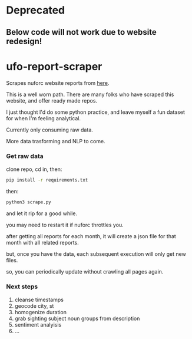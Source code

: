 # Deprecated
## Below code will not work due to website redesign!

# ufo-report-scraper

Scrapes nuforc website reports from [here](http://www.nuforc.org/webreports/ndxevent.html).

This is a well worn path. There are many folks who have scraped this website, and offer ready made repos.

I just thought I'd do some python practice, and leave myself a fun dataset for when I'm feeling analytical.

Currently only consuming raw data.

More data trasforming and NLP to come.


### Get raw data

clone repo, cd in, then:

```bash
pip install -r requirements.txt
```

then:
```bash
python3 scrape.py
```
and let it rip for a good while.

you may need to restart it if nuforc throttles you.

after getting all reports for each month, it will create a json file for that month with all related reports.

but, once you have the data, each subsequent execution will only get new files.

so, you can periodically update without crawling all pages again.


### Next steps

1) cleanse timestamps
2) geocode city, st
3) homogenize duration
4) grab sighting subject noun groups from description
5) sentiment analyisis
6) ...
